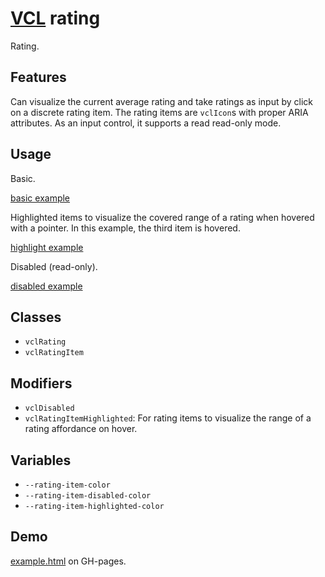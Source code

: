 # [VCL](https://vcl.github.io/) rating

Rating.

## Features

Can visualize the current average rating and take ratings as input by
click on a discrete rating item.
The rating items are `vclIcon`s with proper ARIA attributes.
As an input control, it supports a read read-only mode.

## Usage

Basic.

[basic example](/demo/example-basic.html)

Highlighted items to visualize the covered range of a rating when hovered
with a pointer. In this example, the third item is hovered.

[highlight example](/demo/example-highlight.html)

Disabled (read-only).

[disabled example](/demo/example-disabled.html)

## Classes

- `vclRating`
- `vclRatingItem`

## Modifiers

- `vclDisabled`
- `vclRatingItemHighlighted`: For rating items to visualize the range of
  a rating affordance on hover.

## Variables

- `--rating-item-color`
- `--rating-item-disabled-color`
- `--rating-item-highlighted-color`

## Demo

[example.html](/demo/example.html) on GH-pages.
